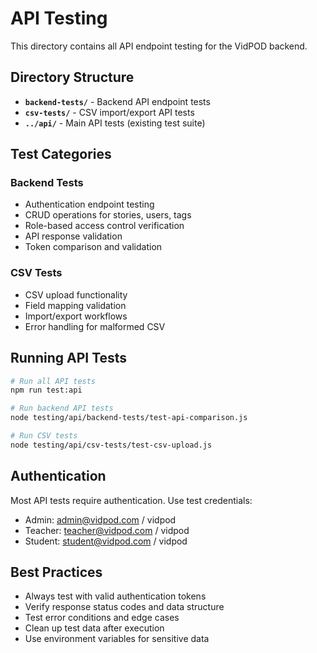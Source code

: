 # API Testing

This directory contains all API endpoint testing for the VidPOD backend.

## Directory Structure

- **`backend-tests/`** - Backend API endpoint tests
- **`csv-tests/`** - CSV import/export API tests
- **`../api/`** - Main API tests (existing test suite)

## Test Categories

### Backend Tests
- Authentication endpoint testing
- CRUD operations for stories, users, tags
- Role-based access control verification
- API response validation
- Token comparison and validation

### CSV Tests
- CSV upload functionality
- Field mapping validation
- Import/export workflows
- Error handling for malformed CSV

## Running API Tests

```bash
# Run all API tests
npm run test:api

# Run backend API tests
node testing/api/backend-tests/test-api-comparison.js

# Run CSV tests
node testing/api/csv-tests/test-csv-upload.js
```

## Authentication

Most API tests require authentication. Use test credentials:
- Admin: admin@vidpod.com / vidpod
- Teacher: teacher@vidpod.com / vidpod
- Student: student@vidpod.com / vidpod

## Best Practices

- Always test with valid authentication tokens
- Verify response status codes and data structure
- Test error conditions and edge cases
- Clean up test data after execution
- Use environment variables for sensitive data